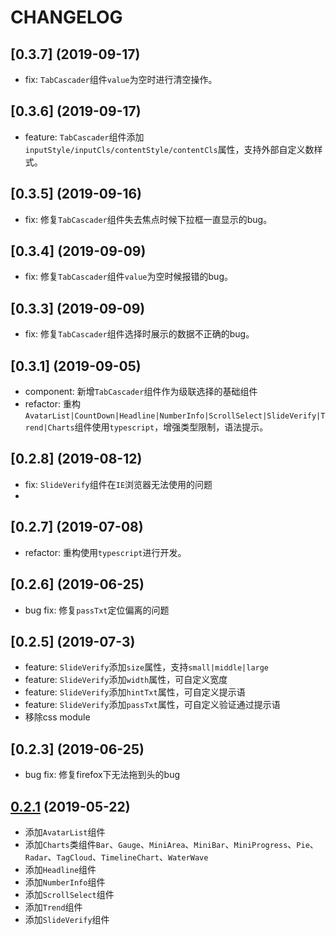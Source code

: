 # CHANGELOG

## [0.3.7] (2019-09-17)
  - fix: `TabCascader`组件`value`为空时进行清空操作。

## [0.3.6] (2019-09-17)
  - feature: `TabCascader`组件添加`inputStyle/inputCls/contentStyle/contentCls`属性，支持外部自定义数样式。

## [0.3.5] (2019-09-16)
  - fix: 修复`TabCascader`组件失去焦点时候下拉框一直显示的bug。

## [0.3.4] (2019-09-09)
  - fix: 修复`TabCascader`组件`value`为空时候报错的bug。

## [0.3.3] (2019-09-09)
  - fix: 修复`TabCascader`组件选择时展示的数据不正确的bug。

## [0.3.1] (2019-09-05)
  - component: 新增`TabCascader`组件作为级联选择的基础组件
  - refactor: 重构`AvatarList|CountDown|Headline|NumberInfo|ScrollSelect|SlideVerify|Trend|Charts`组件使用`typescript`，增强类型限制，语法提示。

## [0.2.8] (2019-08-12)
  - fix: `SlideVerify`组件在`IE`浏览器无法使用的问题
  - 
## [0.2.7] (2019-07-08)
  - refactor: 重构使用`typescript`进行开发。

## [0.2.6] (2019-06-25)
  - bug fix: 修复`passTxt`定位偏离的问题

## [0.2.5] (2019-07-3)
  - feature: `SlideVerify`添加`size`属性，支持`small|middle|large`
  - feature: `SlideVerify`添加`width`属性，可自定义宽度
  - feature: `SlideVerify`添加`hintTxt`属性，可自定义提示语
  - feature: `SlideVerify`添加`passTxt`属性，可自定义验证通过提示语
  - 移除css module

## [0.2.3] (2019-06-25)
  - bug fix: 修复firefox下无法拖到头的bug

## [0.2.1](https://github.com/m430/antd-pro-toolkit/compare/0.0.3...0.2.1) (2019-05-22)
  - 添加`AvatarList`组件
  - 添加`Charts`类组件`Bar`、`Gauge`、`MiniArea`、`MiniBar`、`MiniProgress`、`Pie`、`Radar`、`TagCloud`、`TimelineChart`、`WaterWave`
  - 添加`Headline`组件
  - 添加`NumberInfo`组件
  - 添加`ScrollSelect`组件
  - 添加`Trend`组件
  - 添加`SlideVerify`组件

